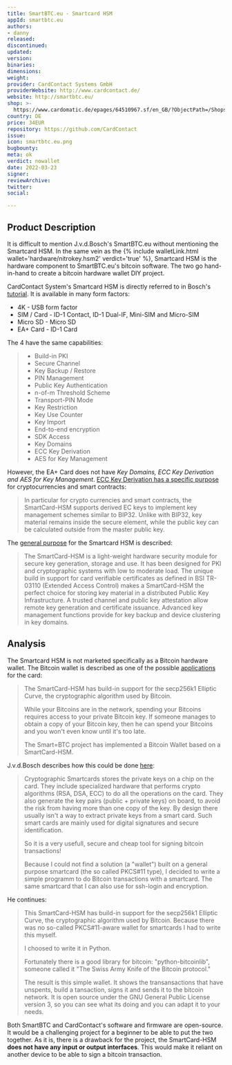 ```yaml
---
title: SmartBTC.eu - Smartcard HSM
appId: smartbtc.eu
authors:
- danny
released: 
discontinued: 
updated: 
version: 
binaries: 
dimensions: 
weight: 
provider: CardContact Systems GmbH
providerWebsite: http://www.cardcontact.de/
website: http://smartbtc.eu/
shop: >-
  https://www.cardomatic.de/epages/64510967.sf/en_GB/?ObjectPath=/Shops/64510967/Categories/SmartCardHSM
country: DE
price: 34EUR
repository: https://github.com/CardContact
issue: 
icon: smartbtc.eu.png
bugbounty: 
meta: ok
verdict: nowallet
date: 2022-03-23
signer: 
reviewArchive: 
twitter: 
social: 

---
```


## Product Description 

It is difficult to mention J.v.d.Bosch's SmartBTC.eu without mentioning the Smartcard HSM. In the same vein as the {% include walletLink.html wallet='hardware/nitrokey.hsm2' verdict='true' %}, Smartcard HSM is the hardware component to SmartBTC.eu's bitcoin software. The two go hand-in-hand to create a bitcoin hardware wallet DIY project. 

CardContact System's Smartcard HSM is directly referred to in Bosch's [tutorial](http://smartbtc.eu/). It is available in many form factors: 

- 4K - USB form factor 
- SIM / Card - ID-1 Contact, ID-1 Dual-IF, Mini-SIM and Micro-SIM 
- Micro SD - Micro SD
- EA+ Card - ID-1 Card 

The 4 have the same capabilities:

> - Build-in PKI
> - Secure Channel
> - Key Backup / Restore
> - PIN Management
> - Public Key Authentication
> - n-of-m Threshold Scheme
> - Transport-PIN Mode
> - Key Restriction
> - Key Use Counter
> - Key Import
> - End-to-end encryption
> - SDK Access
> - Key Domains
> - ECC Key Derivation
> - AES for Key Management

However, the EA+ Card does not have *Key Domains, ECC Key Derivation and AES for Key Management*. [ECC Key Derivation has a specific purpose](https://www.smartcard-hsm.com/features.html#ecderive) for cryptocurrencies and smart contracts: 

> In particular for crypto currencies and smart contracts, the SmartCard-HSM supports derived EC keys to implement key management schemes similar to BIP32. Unlike with BIP32, key material remains inside the secure element, while the public key can be calculated outside from the master public key. 

The [general purpose](https://www.smartcard-hsm.com/docs/sc-hsm-4k-datasheet.pdf) for the Smartcard HSM is described:

> The SmartCard-HSM is a light-weight hardware security module for secure key generation, storage and use. It has been designed for PKI and cryptographic systems with low to moderate load. The unique build in support for card verifiable certificates as defined in BSI TR-03110 (Extended Access Control) makes a SmartCard-HSM the perfect choice for storing key material in a distributed Public Key Infrastructure. A trusted channel and public key attestation allow remote key generation and certificate issuance. Advanced key management functions provide for key backup and device clustering in key domains.

## Analysis 

The Smartcard HSM is not marketed specifically as a Bitcoin hardware wallet. The Bitcoin wallet is described as one of the possible [applications](https://www.smartcard-hsm.com/applications.html#bitcoin) for the card: 

> The SmartCard-HSM has build-in support for the secp256k1 Elliptic Curve, the cryptographic algorithm used by Bitcoin.
>
> While your Bitcoins are in the network, spending your Bitcoins requires access to your private Bitcoin key. If someone manages to obtain a copy of your Bitcoin key, then he can spend your Bitcoins and you won't even know until it's too late.
>
> The Smart=BTC project has implemented a Bitcoin Wallet based on a SmartCard-HSM.

J.v.d.Bosch describes how this could be done [here](http://smartbtc.eu/): 

> Cryptographic Smartcards stores the private keys on a chip on the card. They include specialized hardware that performs crypto algorithms (RSA, DSA, ECC) to do all the operations on the card. They also generate the key pairs (public + private keys) on board, to avoid the risk from having more than one copy of the key. By design there usually isn't a way to extract private keys from a smart card. Such smart cards are mainly used for digital signatures and secure identification.
> 
> So it is a very usefull, secure and cheap tool for signing bitcoin transactions!
>
> Because I could not find a solution (a "wallet") built on a general purpose smartcard (the so called PKCS#11 type), I decided to write a simple programm to do Bitcoin transactions with a smartcard. The same smartcard that I can also use for ssh-login and encryption.

He continues: 

> This SmartCard-HSM has build-in support for the secp256k1 Elliptic Curve, the cryptographic algorithm used by Bitcoin.
Because there was no so-called PKCS#11-aware wallet for smartcards I had to write this myself.
> 
> I choosed to write it in Python.
>
> Fortunately there is a good library for bitcoin: "python-bitcoinlib", someone called it "The Swiss Army Knife of the Bitcoin protocol."
> 
> The result is this simple wallet. It shows the transansactions that have unspents, build a tansaction, signs it and sends it to the bitcoin network. It is open source under the GNU General Public License version 3, so you can see what its doing and you can adapt it to your needs.

Both SmartBTC and CardContact's software and firmware are open-source. It would be a challenging project for a beginner to be able to put the two together. As it is, there is a drawback for the project, the SmartCard-HSM **does not have any input or output interfaces**. This would make it reliant on another device to be able to sign a bitcoin transaction.